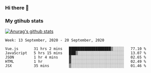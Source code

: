 ### Hi there 👋

### My gtihub stats

[![Anurag's github stats](https://github-readme-stats.vercel.app/api?username=gaozhidong)](https://github.com/gaozhidong/github-readme-stats)

<!--START_SECTION:waka-->
```text
Week: 13 September, 2020 - 20 September, 2020

Vue.js       31 hrs 2 mins   ███████████████████▒░░░░░   77.10 % 
JavaScript   5 hrs 15 mins   ███▒░░░░░░░░░░░░░░░░░░░░░   13.07 % 
JSON         1 hr 4 mins     ▓░░░░░░░░░░░░░░░░░░░░░░░░   02.65 % 
HTML         1 hr            ▓░░░░░░░░░░░░░░░░░░░░░░░░   02.49 % 
JSX          35 mins         ▒░░░░░░░░░░░░░░░░░░░░░░░░   01.46 % 
```
<!--END_SECTION:waka-->